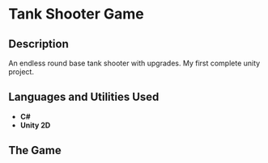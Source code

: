 <h1>Tank Shooter Game</h1>

<h2>Description</h2>
An endless round base tank shooter with upgrades. My first complete unity project.
<br/>

<h2>Languages and Utilities Used</h2>

- <b>C#</b>
- <b>Unity 2D</b>

<h2>The Game</h2>
